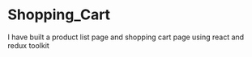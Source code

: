 # Shopping_Cart
I have built a product list page and shopping cart page using react and redux toolkit
